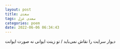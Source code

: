 ```yaml
---
layout: post
title: سعدی
tags: سعدی غزل
categories: poem
date: 2022-06-06 06:34:43
---
```


دیوار سرایت را نقاش نمی‌باید / تو زینت ایوانی نه صورت ایوانت
